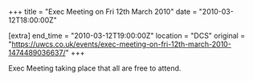 +++
title = "Exec Meeting on Fri 12th March 2010"
date = "2010-03-12T18:00:00Z"

[extra]
end_time = "2010-03-12T19:00:00Z"
location = "DCS"
original = "https://uwcs.co.uk/events/exec-meeting-on-fri-12th-march-2010-1474489036637/"
+++

Exec Meeting taking place that all are free to attend.

